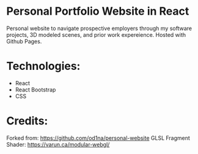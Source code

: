 # Personal Portfolio Website in React

Personal website to navigate prospective employers through my software projects, 3D modeled scenes, and prior work expereience. Hosted with Github Pages.


# Technologies:
* React
* React Bootstrap
* CSS


# Credits:
Forked from: https://github.com/od1na/personal-website
GLSL Fragment Shader: https://varun.ca/modular-webgl/

